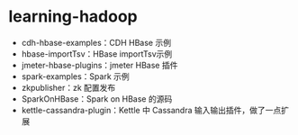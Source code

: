 learning-hadoop
===============

- cdh-hbase-examples：CDH HBase 示例
- hbase-importTsv：HBase importTsv示例
- jmeter-hbase-plugins：jmeter HBase 插件
- spark-examples：Spark 示例
- zkpublisher：zk 配置发布
- SparkOnHBase：Spark on HBase 的源码
- kettle-cassandra-plugin：Kettle 中 Cassandra 输入输出插件，做了一点扩展

